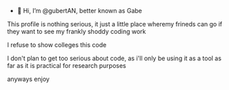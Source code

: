- 👋 Hi, I’m @gubertAN, better known as Gabe

This profile is nothing serious, it just a little place wheremy frineds can go if they want to see my frankly shoddy coding work

I refuse to show colleges this code

I don't plan to get too serious about code, as i'll only be using it as a tool as far as it is practical for research purposes

anyways enjoy
